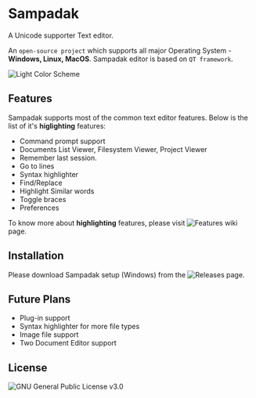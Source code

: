 # Sampadak
A Unicode supporter Text editor.

An `open-source project` which supports all major Operating System - **Windows, Linux, MacOS**.
Sampadak editor is based on `QT framework`.

![Light Color Scheme](https://user-images.githubusercontent.com/13361448/47334245-dd8fc400-d6a3-11e8-8d8d-0362e0145468.png)

## Features
Sampadak supports most of the common text editor features. Below is the list of it's **higlighting** features:

- Command prompt support
- Documents List Viewer, Filesystem Viewer, Project Viewer
- Remember last session.
- Go to lines
- Syntax highlighter
- Find/Replace
- Highlight Similar words
- Toggle braces
- Preferences

To know more about **highlighting** features, please visit ![Features](https://github.com/abhinath84/Sampadak/wiki/Features) wiki page.

## Installation

Please download Sampadak setup (Windows) from the ![Releases](https://github.com/abhinath84/Sampadak/releases) page.

## Future Plans

- Plug-in support
- Syntax highlighter for more file types
- Image file support
- Two Document Editor support

## License
![GNU General Public License v3.0](https://github.com/abhinath84/Sampadak/blob/master/LICENSE)
